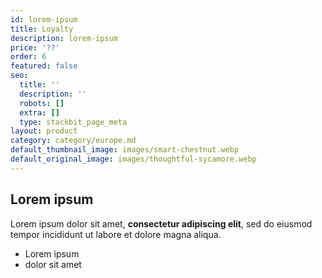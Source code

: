 ```yaml
---
id: lorem-ipsum
title: Loyalty
description: lorem-ipsum
price: '??'
order: 6
featured: false
seo:
  title: ''
  description: ''
  robots: []
  extra: []
  type: stackbit_page_meta
layout: product
category: category/europe.md
default_thumbnail_image: images/smart-chestnut.webp
default_original_image: images/thoughtful-sycamore.webp
---
```

## Lorem ipsum

Lorem ipsum dolor sit amet, **consectetur adipiscing elit**, sed do eiusmod tempor incididunt ut labore et dolore magna aliqua.

- Lorem ipsum
- dolor sit amet